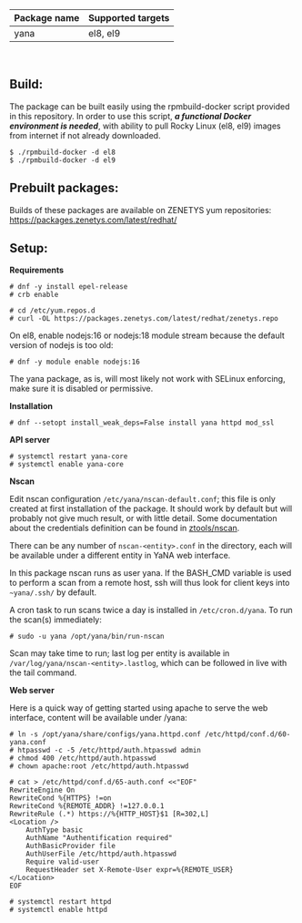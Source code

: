 | Package&nbsp;name | Supported&nbsp;targets |
| :--- | :--- |
| yana | el8, el9 |
<br/>

## Build:

The package can be built easily using the rpmbuild-docker script provided
in this repository. In order to use this script, _**a functional Docker
environment is needed**_, with ability to pull Rocky Linux (el8, el9) images
from internet if not already downloaded.

```
$ ./rpmbuild-docker -d el8
$ ./rpmbuild-docker -d el9
```

## Prebuilt packages:

Builds of these packages are available on ZENETYS yum repositories:<br/>
https://packages.zenetys.com/latest/redhat/

## Setup:

**Requirements**

```
# dnf -y install epel-release
# crb enable

# cd /etc/yum.repos.d
# curl -OL https://packages.zenetys.com/latest/redhat/zenetys.repo
```

On el8, enable nodejs:16 or nodejs:18 module stream because the default version of nodejs is too old:

```
# dnf -y module enable nodejs:16
```

The yana package, as is, will most likely not work with SELinux enforcing, make sure it is disabled or permissive.

**Installation**

```
# dnf --setopt install_weak_deps=False install yana httpd mod_ssl
```

**API server**

```
# systemctl restart yana-core
# systemctl enable yana-core
```

**Nscan**

Edit nscan configuration `/etc/yana/nscan-default.conf`; this file is only created at first installation of the package. It should work by default but will probably not give much result, or with little detail. Some documentation about the credentials definition can be found in [ztools/nscan](https://github.com/zenetys/ztools/tree/master/nscan).

There can be any number of `nscan-<entity>.conf` in the directory, each will be available under a different entity in YaNA web interface.

In this package nscan runs as user yana. If the BASH_CMD variable is used to perform a scan from a remote host, ssh will thus look for client keys into `~yana/.ssh/` by default.

A cron task to run scans twice a day is installed in `/etc/cron.d/yana`. To run the scan(s) immediately:

```
# sudo -u yana /opt/yana/bin/run-nscan
```

Scan may take time to run; last log per entity is available in `/var/log/yana/nscan-<entity>.lastlog`, which can be followed in live with the tail command.

**Web server**

Here is a quick way of getting started using apache to serve the web interface, content will be available under /yana:

```
# ln -s /opt/yana/share/configs/yana.httpd.conf /etc/httpd/conf.d/60-yana.conf
# htpasswd -c -5 /etc/httpd/auth.htpasswd admin
# chmod 400 /etc/httpd/auth.htpasswd
# chown apache:root /etc/httpd/auth.htpasswd

# cat > /etc/httpd/conf.d/65-auth.conf <<"EOF"
RewriteEngine On
RewriteCond %{HTTPS} !=on
RewriteCond %{REMOTE_ADDR} !=127.0.0.1
RewriteRule (.*) https://%{HTTP_HOST}$1 [R=302,L]
<Location />
    AuthType basic
    AuthName "Authentification required"
    AuthBasicProvider file
    AuthUserFile /etc/httpd/auth.htpasswd
    Require valid-user
    RequestHeader set X-Remote-User expr=%{REMOTE_USER}
</Location>
EOF

# systemctl restart httpd
# systemctl enable httpd
```
